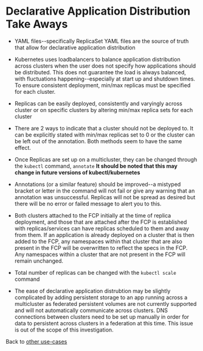 # Declarative Application Distribution Take Aways

- YAML files--specifically ReplicaSet YAML files are the source of truth that allow for declarative application distribution

- Kubernetes uses loadbalancers to balance application distribution across clusters when the user does not specify how applications should be distributed. This does not guarantee the load is always balanced, with fluctuations happening--especially at start up and shutdown times. To ensure consistent deployment, min/max replicas must be specified for each cluster.

- Replicas can be easily deployed, consistently and varyingly across cluster or on specific clusters by altering min/max replica sets for each cluster

- There are 2 ways to indicate that a cluster should not be deployed to. It can be explicitly stated with min/max replicas set to 0 or the cluster can be left out of the annotation. Both methods seem to have the same effect.

- Once Replicas are set up on a multicluster, they can be changed through the `kubectl` command, `annotate` **It should be noted that this may change in future versions of kubectl/kubernetes**

- Annotations (or a similar feature) should be improved--a mistyped bracket or letter in the command will not fail or give any warning that an annotation was unsuccessful. Replicas will not be spread as desired but there will be no error or failed message to alert you to this.

- Both clusters attached to the FCP initially at the time of replica deployment, and those that are attached after the FCP is established with replicas/services can have replicas scheduled to them and away from them.  If an application is already deployed on a cluster that is then added to the FCP, any namespaces within that cluster that are also present in the FCP will be overwritten to reflect the specs in the FCP. Any namespaces within a cluster that are not present in the FCP will remain unchanged.

- Total number of replicas can be changed with the `kubectl scale` command

- The ease of declarative application distrubtion may be slightly complicated by adding persistent storage to an app running across a multicluster as federated persistent volumes are not currently supported and will not automatically communicate across clusters. DNS connections between clusters need to be set up manually in order for data to persistent across clusters in a federation at this time. This issue is out of the scope of this investigation.

Back to [other use-cases](../README.md#multi-cluster-use-cases-1)


